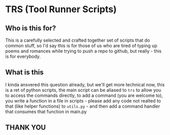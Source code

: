 # TRS (Tool Runner Scripts)

## Who is this for?
This is a carefully selected and crafted together set of scripts that do common stuff, so I'd say
this is for those of us who are tired of typing up poems and romances while trying to push a repo to github, but really - this is for everybody.

## What is this
I kinda ansvered this question already, but we'll get more technical now, this is a ret of python scripts, the main script can be aliased to 
`trs` to allow you to access the commands directly, to add a command (you are welcome to), you write a function in a file in scripts - please
add any code not realted to that (like helper functions) to `utils.py` - and then add a command handler that consumes that function in main.py

## THANK YOU
